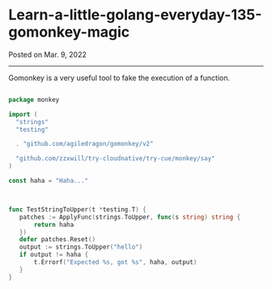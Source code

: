 # Learn-a-little-golang-everyday-135-gomonkey-magic

Posted on Mar. 9, 2022

---

Gomonkey is a very useful tool to fake the execution of a function.

```go

package monkey

import (
  "strings"
  "testing"

  . "github.com/agiledragon/gomonkey/v2"

  "github.com/zzxwill/try-cloudnative/try-cue/monkey/say"
)

const haha = "Haha..."



func TestStringToUpper(t *testing.T) {
   patches := ApplyFunc(strings.ToUpper, func(s string) string {
       return haha
   })
   defer patches.Reset()
   output := strings.ToUpper("hello")
   if output != haha {
       t.Errorf("Expected %s, got %s", haha, output)
   }
}


```
